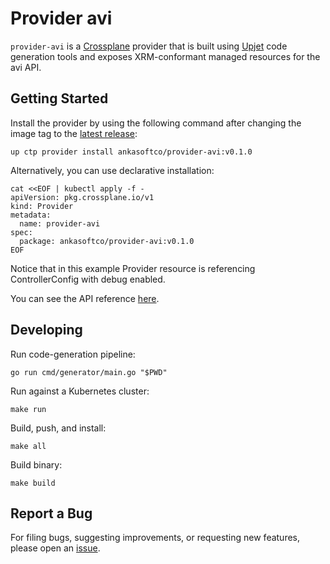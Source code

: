 # Provider avi

`provider-avi` is a [Crossplane](https://crossplane.io/) provider that
is built using [Upjet](https://github.com/upbound/upjet) code
generation tools and exposes XRM-conformant managed resources for the
avi API.

## Getting Started

Install the provider by using the following command after changing the image tag
to the [latest release](https://marketplace.upbound.io/providers/ankasoftco/provider-avi):
```
up ctp provider install ankasoftco/provider-avi:v0.1.0
```

Alternatively, you can use declarative installation:
```
cat <<EOF | kubectl apply -f -
apiVersion: pkg.crossplane.io/v1
kind: Provider
metadata:
  name: provider-avi
spec:
  package: ankasoftco/provider-avi:v0.1.0
EOF
```

Notice that in this example Provider resource is referencing ControllerConfig with debug enabled.

You can see the API reference [here](https://doc.crds.dev/github.com/ankasoftco/provider-avi).

## Developing

Run code-generation pipeline:
```console
go run cmd/generator/main.go "$PWD"
```

Run against a Kubernetes cluster:

```console
make run
```

Build, push, and install:

```console
make all
```

Build binary:

```console
make build
```

## Report a Bug

For filing bugs, suggesting improvements, or requesting new features, please
open an [issue](https://github.com/ankasoftco/provider-avi/issues).
